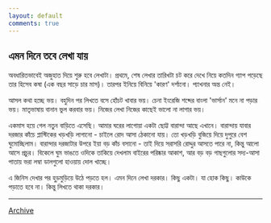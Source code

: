 ```yaml
---
layout: default
comments: true
---
```


## এমন দিনে তবে লেখা যায়

অবধারিতভাবেই অজুহাত দিয়ে শুরু হবে লেখাটা। প্রথমে, শেষ লেখার তারিখটা চট করে দেখে নিয়ে কতদিন গ্যাপ পড়েছে তার হিসেব কষা (এক বছর সাড়ে চার মাস)। তারপর ইনিয়ে বিনিয়ে 'কারণ' দর্শানো। প্যাখনার অন্ত নেই। 

আসল কথা হচ্ছে ভয়। বহুদিন পর লিখতে বসে হোঁচট খাবার ভয়। চেনা ইংরেজি শব্দের বাংলা 'ভার্সান' মনে না পড়ার ভয়। মাতৃভাষায় বানান ভুল করবার ভয়। নিজের লেখা নিজের কাছেই ভালো না লাগার ভয়। 

একমাস হয়ে গেল নতুন বাড়িতে এসেছি। আমার ঘরের লাগোয়া একটা ছোট্ট বারান্দা আছে এখানে। বারান্দায় যাবার দরজার কাঁচে প্লাস্টিকের খড়খড়ি লাগানো - চাইলে রোদ আসা ঠেকানো যায়। তো খড়খড়ি বুজিয়ে দিয়ে দুপুরে বেশ ঘুমোচ্ছিলাম। বারান্দার দরজাটার উপরে ইয়া বড় কাঁচ বসানো - তাই দিয়ে সরাসরি রোদ্দুর আসতে পারে না, কিন্তু আলো আসে প্রচুর। বিকেলে ঘুম ভাঙতে ওদিকে তাকিয়ে দেখলাম বাইরের পরিষ্কার আকাশ, আর বড় বড় গাছগুলোর সদ্য-আসা পাতায় ভরা লম্বা ডালগুলো হাওয়ায় দোল খাচ্ছে। 

এ জিনিস দেখার পর হুড়মুড়িয়ে উঠে পড়তে হল। এমন দিনে লেখা দরকার। কিছু একটা। যা হোক কিছু। কাউকে পড়াতে হবে না। কিন্তু লিখতে থাকা দরকার। 

* * *

[Archive](../archive)
